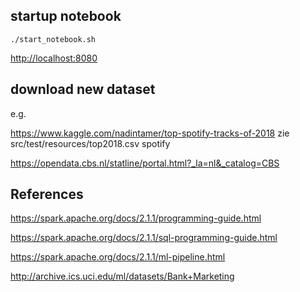 
## startup notebook

```
./start_notebook.sh
```
<http://localhost:8080>

## download new dataset
e.g.

<https://www.kaggle.com/nadintamer/top-spotify-tracks-of-2018> zie src/test/resources/top2018.csv spotify

<https://opendata.cbs.nl/statline/portal.html?_la=nl&_catalog=CBS>




## References
<https://spark.apache.org/docs/2.1.1/programming-guide.html>

<https://spark.apache.org/docs/2.1.1/sql-programming-guide.html>

<https://spark.apache.org/docs/2.1.1/ml-pipeline.html>

<http://archive.ics.uci.edu/ml/datasets/Bank+Marketing>

